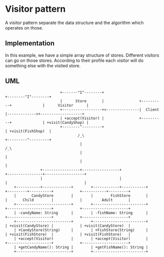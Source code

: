 # Visitor pattern #
A visitor pattern separate the data structure and the algorithm which operates on those.

## Implementation ##
In this example, we have a simple array structure of stores. Different visitors can go on those stores.
According to their profile each visitor will do something else with the visited store.

## UML ##

                             +-------"I"--------+                                          +--------"I"--------+
                             |      Store       |                +----------+              |      Visitor      |
                             +------------------+<---------------|  Client  |------------->+-------------------+
                             | +accept(Visitor) |                +----------+              | +visit(CandyShop) |
                             +--------^---------+                                          | +visit(FishShop)  |
                                     /_\                                                   +---------^---------+
                                      |                                                             /_\
                                      |                                                              |
                                      |                                                              |
                    +-----------------+-----------------+                           +----------------+------------------+
                    |                                   |                           |                                   |
        +-----------+-------------+        +------------+-----------+     +---------+----------+            +-----------+---------+
        |       CandyStore        |        |        FishStore       |     |       Child        |            |         Adult       |
        +-------------------------+        +------------------------+     +--------------------+            +---------------------+
        | -candyName: String      |        | -fishName: String      |     +--------------------+            +---------------------+
        +-------------------------+        +------------------------+     | +visit(CandyStore) |            | +visit(CandyStore)  |
        | +CandyStore(String)     |        | +FishStore(String)     |     | +visit(FishStore)  |            | +visit(FishStore)   |
        | +accept(Visitor)        |        | +accept(Visitor)       |     +--------------------+            +---------------------+
        | +getCandyName(): String |        | +getFishName(): String |
        +-------------------------+        +------------------------+
